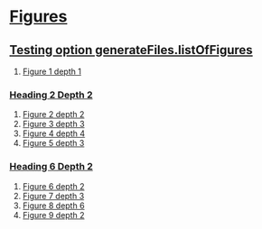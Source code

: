 # [Figures](#figures)

  
## [Testing option generateFiles.listOfFigures](#testing-option-generatefileslistoffigures)  
  
1.  [Figure 1 depth 1][1]  
  
### [Heading 2 Depth 2](#heading-2-depth-2)  
  
1.  [Figure 2 depth 2][2]
2.  [Figure 3 depth 3][3]
3.  [Figure 4 depth 4][4]
4.  [Figure 5 depth 3][5]  
  
### [Heading 6 Depth 2](#heading-6-depth-2)  
  
1.  [Figure 6 depth 2][6]
2.  [Figure 7 depth 3][7]
3.  [Figure 8 depth 6][8]
4.  [Figure 9 depth 2][9]  


[1]: ./document-figures.md#figure-1-depth-1 "Figure 1 depth 1"

[2]: ./document-figures.md#figure-2-depth-2 "Figure 2 depth 2"

[3]: ./document-figures.md#figure-3-depth-3 "Figure 3 depth 3"

[4]: ./document-figures.md#figure-4-depth-4 "Figure 4 depth 4"

[5]: ./document-figures.md#figure-5-depth-3 "Figure 5 depth 3"

[6]: ./document-figures.md#figure-6-depth-2 "Figure 6 depth 2"

[7]: ./document-figures.md#figure-7-depth-3 "Figure 7 depth 3"

[8]: ./document-figures.md#figure-8-depth-6 "Figure 8 depth 6"

[9]: ./document-figures.md#figure-9-depth-2 "Figure 9 depth 2"
